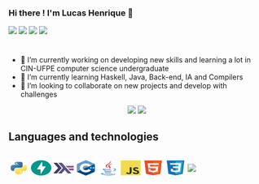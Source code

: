 ### Hi there ! I'm Lucas Henrique 👋 
   <div> 
    <a href="https://www.linkedin.com/in/lucas-henrique-03b90829a/" target="_blank"><img src="https://img.shields.io/badge/-LinkedIn-%230077B5?style=for-the-badge&logo=linkedin&logoColor=white" target="_blank"></a> 
    <a href = "mailto:hns.lucass@gmail.com"><img src="https://img.shields.io/badge/Gmail-D14836?style=for-the-badge&logo=gmail&logoColor=white"></a>
    <a href="https://www.instagram.com/lucass_hns/" target="_blank"><img src="https://img.shields.io/badge/-Instagram-%23E4405F?style=for-the-badge&logo=instagram&logoColor=white" target="_blank"></a>
    <a href="https://discord.com/channels/Luquinhas#0438" target="_blank"><img src="https://img.shields.io/badge/Discord-7289DA?style=for-the-badge&logo=discord&logoColor=white" target="_blank"></a>
   </div>

 #
 
- 🔭 I’m currently working on developing new skills and learning a lot in CIN-UFPE computer science undergraduate
- 🌱 I’m currently learning Haskell, Java, Back-end, IA and Compilers
- 👯 I’m looking to collaborate on new projects and develop with challenges

<div align="center">
   <img height="150rem" src="https://github-readme-stats.vercel.app/api?username=lucashnss&hide=jupyter%20notebook&layout=compact&langs_count=7&theme=algolia"/>
    <img height="150rem" src="https://github-readme-stats.vercel.app/api/top-langs/?username=lucashnss&hide=jupyter%20notebook&layout=compact&langs_count=7&theme=algolia"/>
</div>

<h2> Languages and technologies </h2>
<div style="display: inline_block;"><br>
  <img align="center" alt="Lucas-Python" height="30" width="40" src="https://raw.githubusercontent.com/devicons/devicon/master/icons/python/python-original.svg">
  <img align="center" alt="Lucas-Fastapi" height="30" width="40" src="https://raw.githubusercontent.com/devicons/devicon/master/icons/fastapi/fastapi-original.svg">
  <img align="center" alt="Lucas-Haskell" height="30" width="40" src="https://raw.githubusercontent.com/devicons/devicon/master/icons/haskell/haskell-original.svg">
  <img align="center" alt="Lucas-Cplusplus" height="30" width="40" src="https://raw.githubusercontent.com/devicons/devicon/master/icons/cplusplus/cplusplus-original.svg">
  <img align="center" alt="Lucas-Java" height="30" width="40" src="https://raw.githubusercontent.com/devicons/devicon/master/icons/java/java-original.svg">
   <img align="center" alt="Lucas-Java" height="30" width="40" src="https://raw.githubusercontent.com/devicons/devicon/master/icons/javascript/javascript-original.svg">
  <img align="center" alt="Lucas-HTML" height="30" width="40" src="https://raw.githubusercontent.com/devicons/devicon/master/icons/html5/html5-original.svg">
  <img align="center" alt="Lucas-CSS" height="30" width="40" src="https://raw.githubusercontent.com/devicons/devicon/master/icons/css3/css3-original.svg">
  <img align="center" src="https://img.shields.io/badge/Linux-FCC624?style=for-the-badge&logo=linux&logoColor=black"> 
</div>
  
</div>
